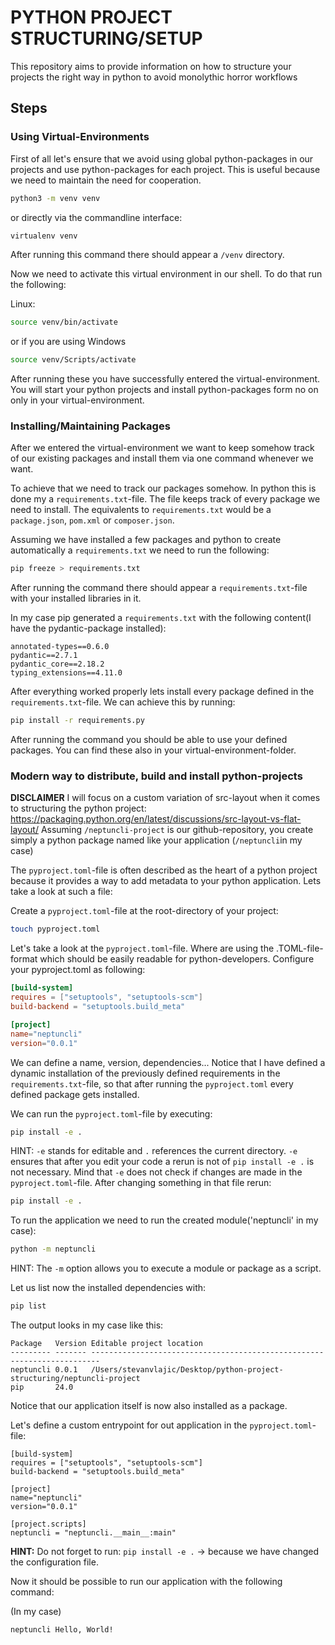 # PYTHON PROJECT STRUCTURING/SETUP
This repository aims to provide information on how to structure your projects the right way in python to avoid monolythic horror workflows


## Steps


### Using Virtual-Environments

First of all let's ensure that we avoid using global python-packages in our projects and use python-packages for each project. This is useful because we need to maintain the need for cooperation.

```bash
python3 -m venv venv
```

or directly via the commandline interface:

```bash
virtualenv venv
```

After running this command there should appear a `/venv` directory.

Now we need to activate this virtual environment in our shell. To do that run the following: 

Linux: 
```bash
source venv/bin/activate
```

or if you are using Windows

```bash
source venv/Scripts/activate
```

After running these you have successfully entered the virtual-environment. You will start your python projects and install python-packages form no on only in your virtual-environment.

### Installing/Maintaining Packages

After we entered the virtual-environment we want to keep somehow track of our existing packages and install them via one command whenever we want. 

To achieve that we need to track our packages somehow. In python this is done my a `requirements.txt`-file. The file keeps track of every package we need to install. The equivalents to `requirements.txt` would be a `package.json`, `pom.xml` or `composer.json`.


Assuming we have installed a few packages and python to create automatically a `requirements.txt` we need to run the following: 

```bash
pip freeze > requirements.txt
```

After running the command there should appear a `requirements.txt`-file with your installed libraries in it. 

In my case pip generated a `requirements.txt` with the following content(I have the pydantic-package installed): 

```text
annotated-types==0.6.0
pydantic==2.7.1
pydantic_core==2.18.2
typing_extensions==4.11.0
```

After everything worked properly lets install every package defined in the `requirements.txt`-file. We can achieve this by running: 
 
```bash
pip install -r requirements.py
```

After running the command you should be able to use your defined packages. You can find these also in your virtual-environment-folder.


### Modern way to distribute, build and install python-projects

**DISCLAIMER** I will focus on a custom variation of src-layout when it comes to structuring the python project: https://packaging.python.org/en/latest/discussions/src-layout-vs-flat-layout/ 
Assuming `/neptuncli-project` is our github-repository, you create simply a python package named like your application (`/neptuncli`in my case)  

The `pyproject.toml`-file is often described as the heart of a python project because it provides a way to add metadata to your python application. Lets take a look at such a file: 

Create a `pyproject.toml`-file at the root-directory of your project: 

```bash
touch pyproject.toml
```

Let's take a look at the `pyproject.toml`-file. Where are using the .TOML-file-format which should be easily readable for python-developers. Configure your pyproject.toml as following:

```TOML
[build-system]
requires = ["setuptools", "setuptools-scm"]
build-backend = "setuptools.build_meta"

[project]
name="neptuncli"
version="0.0.1"
```

We can define a name, version, dependencies... Notice that I have defined a dynamic installation of the previously defined requirements in the `requirements.txt`-file, so that after running the `pyproject.toml` every defined package gets installed.

We can run the `pyproject.toml`-file by executing: 

```bash
pip install -e . 
```

HINT: `-e` stands for editable and `.` references the current directory. `-e` ensures that after you edit your code a rerun is not of `pip install -e .` is not necessary. Mind that `-e` does not check if changes are made in the `pyproject.toml`-file. After changing something in that file rerun:

```bash
pip install -e . 
```


To run the application we need to run the created  module('neptuncli' in my case): 

```bash
python -m neptuncli
```

HINT: The `-m` option allows you to execute a module or package as a script.


Let us list now the installed dependencies with:

```bash
pip list
```

The output looks in my case like this:

```
Package   Version Editable project location
--------- ------- ------------------------------------------------------------------------
neptuncli 0.0.1   /Users/stevanvlajic/Desktop/python-project-structuring/neptuncli-project
pip       24.0
```

Notice that our application itself is now also installed as a package.


Let's define a custom entrypoint for out application in the `pyproject.toml`-file: 


```
[build-system]
requires = ["setuptools", "setuptools-scm"]
build-backend = "setuptools.build_meta"

[project]
name="neptuncli"
version="0.0.1"

[project.scripts]
neptuncli = "neptuncli.__main__:main"
```

**HINT:** Do not forget to run: `pip install -e .` -> because we have changed the configuration file.

Now it should be possible to run our application with the following command: 

(In my case)
```bash
neptuncli Hello, World! 
```

